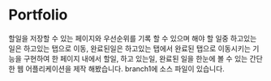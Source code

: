# Portfolio

할일을 저장할 수 있는 페이지와 우선순위를 기록 할 수 있으며 해야 할 일중 하고있는 일은 하고있는 탭으로 이동, 완료된일은 하고있는 탭에서 완료된 탭으로 이동시키는 기능을 구현하여 한 페이지 내에서 할일, 하고 있는일, 완료된 일을 한눈에 볼 수 있는 간단한 웹 어플리케이션을 제작 해봤습니다. 
branch1에 소스 파일이 있습니다.
